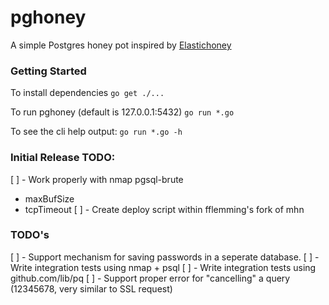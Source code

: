 # pghoney

A simple Postgres honey pot inspired by [Elastichoney](https://github.com/jordan-wright/elastichoney)

### Getting Started

To install dependencies
`go get ./...`

To run pghoney (default is 127.0.0.1:5432)
`go run *.go`

To see the cli help output:
`go run *.go -h`

### Initial Release TODO:
[ ] - Work properly with nmap pgsql-brute
  * maxBufSize
  * tcpTimeout
[ ] - Create deploy script within fflemming's fork of mhn

### TODO's
[ ] - Support mechanism for saving passwords in a seperate database.
[ ] - Write integration tests using nmap + psql
[ ] - Write integration tests using github.com/lib/pq
[ ] - Support proper error for "cancelling" a query (12345678, very similar to SSL request)
